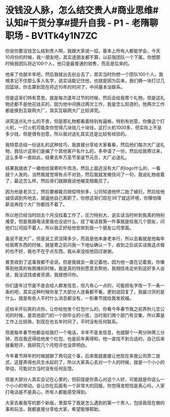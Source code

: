 # 没钱没人脉，怎么结交贵人#商业思维#认知#干货分享#提升自我 - P1 - 老隋聊职场 - BV1Tk4y1N7ZC

你说你要没钱怎么结到贵人啊，我跟大家说一招，基本上所有人都能学会，今天10月份的时候，我一朋友吧，其实连朋友都不算，以前我团队一个下属，你想那时候我团队将近100个人，他只是最普通的销售，而且是后来的。

他来了也就半年吧，然后我就出去创业去了，其实当时你想一个团队100个人，我根本记不住那么多人名字，说实话能记住他，也就是因为后来，我们俩一块打过几回篮球，你去算到现在将近10年的时间了，中间基本没联系。

但是这哥们特有意思，就是每次逢年过节的时候，然后会给我寄个礼物，但是这礼物还都不是他花钱买的，因为他中间换过两次工作，我是怎么知道的，他两次工作都是换到互联网大厂，其实互联网大厂比较讲究。

讲究送点礼什么的不贵，但是那礼物都看着特别有逼格，特别有创意，你像这个打火机，一打火机可能卖你觉得几块钱几十块钱，这打火机1000多，但实际上不是多少钱，但是很有创意，所以我对送礼其实还是比较有经验的。

我特意总结一份送礼的这种技巧，我直接分享给大家看看，然后他们每次大厂送礼物，我估计这哥们是编了个其他客户名什么的，多申请了一份，然后给我寄过来，这么多年一直如此，结果去年万圣节圣诞节元旦，大厂必送礼。

结果我就收了一箱他给我寄的牛肉汤，然后上面还没有大厂的logo什么的，一看就个人发的，当然我就觉得有点不对劲，然后我就发微信问了一句，我说礼物收着了，最近怎么样，然后哥们就跟我说他被变相裁员了。

因为他是老员工，然后要被裁员赔偿特别多，公司知道他怀二胎了媳妇，然后给他诚信调到外地去，就逼他自己离职了，你想这哥们现在36了就这环境，你哪怕降薪说再找个大厂你都找不着了。

所以他已经当时四五个月没找着工作了，压力特别大，说实话当时听到我真的特别难受，但是我跟电话里我也没说什么，挂了电话我第一件事就是给我几个朋友，问他们公司招不着人，所以我正好给他安排到我一个朋友公司里面。

虽说不是大厂，但是说工资没降多少，而且是他本身老本行，所以去看就是他每年给我寄东西的时候，就是寄之前问我一下地址确认一下，收到之后说实话我这点做的也不好，我也不在乎点东西，我从来没给他回过谢谢。

甚至收到了这事我都不会说，但是我就会一直记着他，因为他一直在记着我，你像等到他真的有困难的时候，我是真的特别愿意去帮他，我相信肯定听到这好多人会说，我没这钱或者资源，我就想问你。

你们逢年过节是不是会给人群发信息，但凡有心一点的，可能把名字改一下一条一条的吧，其实这种时候你发了大部分人连看都不看，更别说回复了，我最讨厌的是什么，就是有些人平时什么消息都没有，一到春节就给我发祝福。

还给半开玩笑的点你，让你给他发个红包什么的，你看今年春节我之前弄秋儿恋公司的时候，是其他部门的一个刚毕业的小孩，当时我们两个部门有交集，所以算是工作上比较熟，到现在也五年时间了，平时没有任何联系。

但是每年春节他都会给我打一个电话，半年不是发信息，也就聊个一两分钟两三分钟，而且我还得给他发个红包，也是前年离得知，他一直找不到合适的，自己后来就看短评，我研究几个月短评也没弄明白。

今年春节拜年的时候就聊了两句这个事，后来我就直接让他现在来我公司弄二放式，这屋弄得也风生水起的了，所以大家真心去对一个人的时候，就是一个小小的举动，可能对方当时没有任何反馈。

但是大部分人其实会记在心里的，但前提是你真心对这个人好，可能就是你这么一个小小的举动，会让你在后面有一个非常大的回报，你觉得发短信是真心吗，人家打电话是不是真心，所有人都能感受得到。

大家去看我写的那个新版，里面写了我是怎么遇到的第一个贵人，包括我现在做的事和玩法，我都直接分享给大家，希望能够帮助。

